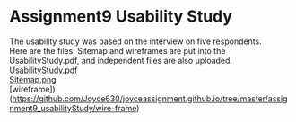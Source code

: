 # Assignment9 Usability Study
The usability study was based on the interview on five respondents. 
<br>Here are the files. Sitemap and wireframes are put into the UsabilityStudy.pdf, and independent files are also uploaded.
<br>[UsabilityStudy.pdf](https://github.com/Joyce630/joyceassignment.github.io/blob/master/assignment9_usabilityStudy/assignment9_UsabilityStudy.pdf)
<br>[Sitemap.png](https://github.com/Joyce630/joyceassignment.github.io/blob/master/assignment9_usabilityStudy/Sitemap.png)
<br>[wireframe])(https://github.com/Joyce630/joyceassignment.github.io/tree/master/assignment9_usabilityStudy/wire-frame)
